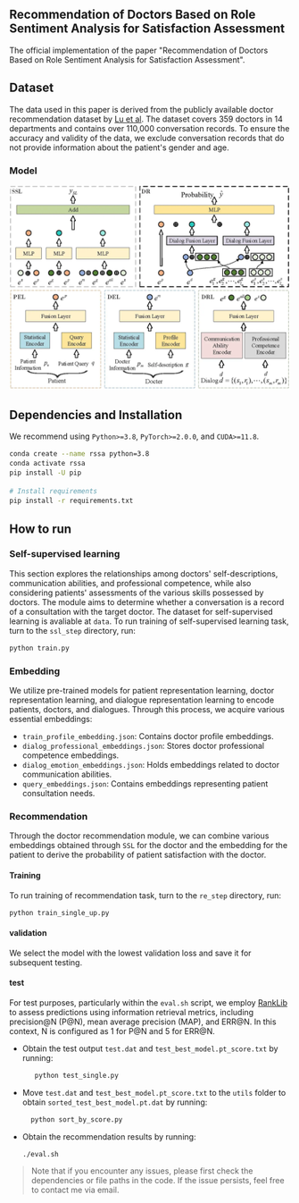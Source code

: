 ## Recommendation of Doctors Based on Role Sentiment Analysis for Satisfaction Assessment
The official implementation of the paper "Recommendation of Doctors Based on Role Sentiment Analysis for Satisfaction Assessment".

## Dataset
The data used in this paper is derived from the publicly available doctor recommendation dataset by [Lu et al](https://github.com/polyusmart/Doctor-Recommendation). The dataset covers 359 doctors in 14 departments and contains over 110,000 conversation records. To ensure the accuracy and validity of the data, we exclude conversation records that do not provide information about the patient's gender and age.

### Model
<img src="https://github.com/wangwangweiwei/picx-images-hosting/raw/master/RSSA/111.58h5ukmo8l.webp"/>

## Dependencies and Installation
We recommend using `Python>=3.8`, `PyTorch>=2.0.0`, and `CUDA>=11.8`.
```bash
conda create --name rssa python=3.8
conda activate rssa
pip install -U pip

# Install requirements
pip install -r requirements.txt
```

## How to run
### Self-supervised learning
This section explores the relationships among doctors' self-descriptions, communication abilities, and professional competence, while also considering patients' assessments of the various skills possessed by doctors. The module aims to determine whether a conversation is a record of a consultation with the target doctor.
The dataset for self-supervised learning is avaliable at `data`. To run training of self-supervised learning task, turn to the `ssl_step` directory, run:
```bash
python train.py
```

### Embedding
We utilize pre-trained models for patient representation learning, doctor representation learning, and dialogue representation learning to encode patients, doctors, and dialogues. Through this process, we acquire various essential embeddings:
- `train_profile_embedding.json`: Contains doctor profile embeddings.
- `dialog_professional_embeddings.json`: Stores doctor professional competence embeddings.
- `dialog_emotion_embeddings.json`: Holds embeddings related to doctor communication abilities.
- `query_embeddings.json`: Contains embeddings representing patient consultation needs.

### Recommendation
Through the doctor recommendation module, we can combine various embeddings obtained through `SSL` for the doctor and the embedding for the patient to derive the probability of patient satisfaction with the doctor.
#### Training
To run training of recommendation task, turn to the `re_step` directory, run:
```bash
python train_single_up.py
```

#### validation
We select the model with the lowest validation loss and save it for subsequent testing.

#### test
For test purposes, particularly within the `eval.sh` script, we employ [RankLib](https://sourceforge.net/p/lemur/wiki/RankLib/) to assess predictions using information retrieval metrics, including precision@N (P@N), mean average precision (MAP), and ERR@N. In this context, N is configured as 1 for P@N and 5 for ERR@N.
- Obtain the test output `test.dat` and `test_best_model.pt_score.txt` by running:
   ```bash
      python test_single.py
   ```
- Move `test.dat` and `test_best_model.pt_score.txt` to the `utils` folder to obtain `sorted_test_best_model.pt.dat` by running:
  ```bash
    python sort_by_score.py
  ```
- Obtain the recommendation results by running:
  ```bash
  ./eval.sh
  ```
> Note that if you encounter any issues, please first check the dependencies or file paths in the code. If the issue persists, feel free to contact me via email.
